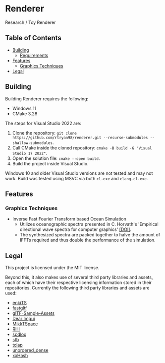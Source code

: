 # Renderer
Research / Toy Renderer

## Table of Contents
- [Building](#building)
    - [Requirements](#requirements)
- [Features](#features)
    - [Graphics Techniques](#graphics-techniques)
- [Legal](#legal)

## Building
Building Renderer requires the following:
- Windows 11
- CMake 3.28

The steps for Visual Studio 2022 are:
1. Clone the repository: `git clone https://github.com/rtryan98/renderer.git --recurse-submodules --shallow-submodules`.
2. Call CMake inside the cloned repository: `cmake -B build -G "Visual Studio 17 2022"`.
3. Open the solution file: `cmake --open build`.
4. Build the project inside Visual Studio.

Windows 10 and older Visual Studio versions are not tested and may not work. Build was tested using MSVC via both `cl.exe` and `clang-cl.exe`.

## Features
### Graphics Techniques
- Inverse Fast Fourier Transform based Ocean Simulation
    - Utilizes oceanographic spectra presented in C. Horvath's 'Empirical directional wave spectra for computer graphics' [\[DOI\]](https://dl.acm.org/doi/10.1145/2791261.2791267).
    - The synthesized spectra are packed together to halve the amount of IFFTs required and thus double the performance of the simulation.

## Legal
This project is licensed under the MIT license.

Beyond this, it also makes use of several third party libraries and assets, each of which have their respective licensing information stored in their repositories.
Currently the following third party libraries and assets are used:
- [enkiTS](https://github.com/dougbinks/enkiTS)
- [fastgltf](https://github.com/spnda/fastgltf)
- [glTF-Sample-Assets](https://github.com/KhronosGroup/glTF-Sample-Assets)
- [Dear Imgui](https://github.com/ocornut/imgui)
- [MikkTSpace](https://github.com/mmikk/MikkTSpace)
- [RHI](https://github.com/rtryan98/rhi)
- [spdlog](https://github.com/gabime/spdlog)
- [stb](https://github.com/nothings/stb)
- [tclap](https://github.com/mirror/tclap)
- [unordered_dense](https://github.com/martinus/unordered_dense)
- [xxHash](https://github.com/Cyan4973/xxHash)
